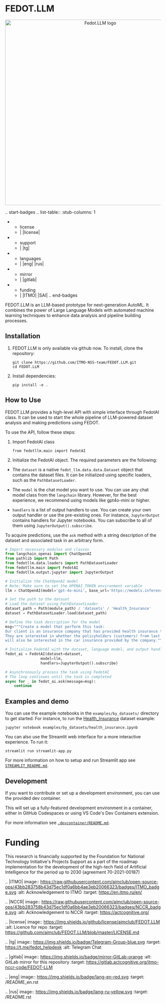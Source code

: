 # FEDOT.LLM

<p align="center">
  <img src="/docs/fedot-llm.png" width="600" title="Fedot.LLM logo">
</p>

.. start-badges
.. list-table::
   :stub-columns: 1

   * - license
     - | |license|
   * - support
     - | |tg|
   * - languages
     - | |eng| |rus|
   * - mirror
     - | |gitlab|
   * - funding
     - | |ITMO| |SAI|
.. end-badges

FEDOT.LLM is an LLM-based prototype for next-generation AutoML. It combines the power of Large Language Models with automated machine learning techniques to enhance data analysis and pipeline building processes.

## Installation

1. FEDOT.LLM is only available via github now. To install, clone the repository:
   ```
   git clone https://github.com/ITMO-NSS-team/FEDOT.LLM.git
   cd FEDOT.LLM
   ```

2. Install dependencies:
   ```
   pip install -e .
   ```

## How to Use

FEDOT.LLM provides a high-level API with simple interface through FedotAI class. It can be used to start the whole pipeline of LLM-powered dataset analysis and making predictions using FEDOT.

To use the API, follow these steps:

1. Import FedotAI class
   ```
   from fedotllm.main import FedotAI
   ```

2. Initialize the FedotAI object. The required parameters are the following: 

* The `dataset` is a native `fedot_llm.data.data.Dataset` object that contains the dataset files. It can be initialized using specific loaders, such as the `PathDatasetLoader`.

* The `model` is the chat model you want to use. You can use any chat model class from the `langchain` library. However, for the best experience, we recommend using models like gpt4o-mini or higher.

* `handlers` is a list of output handlers to use. You can create your own output handler or use the pre-existing ones. For instance, `JupyterOutput` contains handlers for Jupyter notebooks. You can subscribe to all of them using `JupyterOutput().subscribe`.

To acquire predictions, use the `ask` method with a string description of the dataset and associated task in an arbitrary form.
```python
# Import necessary modules and classes
from langchain_openai import ChatOpenAI
from pathlib import Path
from fedotllm.data.loaders import PathDatasetLoader
from fedotllm.main import FedotAI
from fedotllm.output.jupyter import JupyterOutput

# Initialize the ChatOpenAI model
# Note: Make sure to set the OPENAI_TOKEN environment variable
llm = ChatOpenAI(model='gpt-4o-mini', base_url='https://models.inference.ai.azure.com', api_key=os.environ['OPENAI_TOKEN'])

# Set the path to the dataset
# Load the dataset using PathDatasetLoader
dataset_path = Path(module_path) / 'datasets' / 'Health_Insurance'
dataset = PathDatasetLoader.load(dataset_path)

# Define the task description for the model
msg="""Create a model that perform this task:
Our client is an insurance company that has provided health insurance to its customers.
They are interested in whether the policyholders (customers) from last year
will also be interested in the car insurance provided by the company."""

# Initialize FedotAI with the dataset, language model, and output handlers
fedot_ai = FedotAI(dataset=dataset, 
                model=llm,
                handlers=JupyterOutput().subscribe)

# Asynchronously process the task using FedotAI
# The loop continues until the task is completed
async for _ in fedot_ai.ask(message=msg):
    continue
```

## Examples and demo

You can use the example notebooks in the `examples/by_datasets/` directory to get started. For instance, to run the [Health_Insurance](datasets/Health_Insurance) dataset example:
   ```
   jupyter notebook examples/by_datasets/health_insurance.ipynb
   ```

You can also use the Streamlit web interface for a more interactive experience. To run it:
   ```
   streamlit run streamlit-app.py
   ```

For more information on how to setup and run Streamlit app see [`STREAMLIT_README.md`](STREAMLIT_README.md).

## Development

If you want to contribute or set up a development environment, you can use the provided dev container.

This will set up a fully-featured development environment in a container, either in GitHub Codespaces or using VS Code's Dev Containers extension.

For more information see [`.devcontainer/README.md`](.devcontainer/README.md).

Funding
=======

This research is financially supported by the Foundation for
National Technology Initiative's Projects Support as a part of the roadmap
implementation for the development of the high-tech field of
Artificial Intelligence for the period up to 2030 (agreement 70-2021-00187)

.. |ITMO| image:: https://raw.githubusercontent.com/aimclub/open-source-ops/43bb283758b43d75ec1df0a6bb4ae3eb20066323/badges/ITMO_badge.svg
   :alt: Acknowledgement to ITMO
   :target: https://en.itmo.ru/en/

.. |NCCR| image:: https://raw.githubusercontent.com/aimclub/open-source-ops/43bb283758b43d75ec1df0a6bb4ae3eb20066323/badges/NCCR_badge.svg
   :alt: Acknowledgement to NCCR
   :target: https://actcognitive.org/

.. |license| image:: https://img.shields.io/github/license/aimclub/FEDOT.LLM
   :alt: Licence for repo
   :target: https://github.com/aimclub/FEDOT.LLM/blob/master/LICENSE.md

.. |tg| image:: https://img.shields.io/badge/Telegram-Group-blue.svg
   :target: https://t.me/fedot_helpdesk
   :alt: Telegram Chat

.. |gitlab| image:: https://img.shields.io/badge/mirror-GitLab-orange
   :alt: GitLab mirror for this repository
   :target: https://gitlab.actcognitive.org/itmo-nccr-code/FEDOT-LLM

.. |eng| image:: https://img.shields.io/badge/lang-en-red.svg
   :target: /README_en.rst

.. |rus| image:: https://img.shields.io/badge/lang-ru-yellow.svg
   :target: /README.rst
